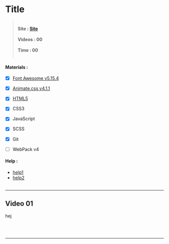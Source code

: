 
# **Title**

> <br> **Site :  [Site](http://microsoft.com/ "Site")**
<br> <br> **Videos : 00**
<br> <br> **Time : 00** 
<br> <br>


#### **Materials :**
- [x] [Font Awesome v5.15.4](https://fontawesome.com/ "fontawesome.com")
- [x] [Animate.css v4.1.1](https://animate.style/ "animate.style")
- [x] [HTML5](https://www.w3schools.com/html/html5_semantic_elements.asp "HTML5 Semantic Elements")
- [x] CSS3
- [x] JavaScript
- [x] SCSS
- [x] Git
- [ ] WebPack v4 


#### **Help :**
* [help1](http://microsoft.com/ "help1")
* [help2](http://microsoft.com/ "help2")
<br><br>



---
## Video 01
hej

<br><br>

---